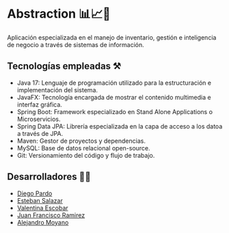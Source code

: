 # Abstraction 📊📈💼

Aplicación especializada en el manejo de inventario, gestión e inteligencia de negocio a través de sistemas de información. 

## Tecnologías empleadas ⚒
- Java 17: Lenguaje de programación utilizado para la estructuración e implementación del sistema. 
- JavaFX: Tecnología encargada de mostrar el contenido multimedia e interfaz gráfica.
- Spring Boot: Framework especializado en Stand Alone Applications o Microservicios.
- Spring Data JPA: Librería especializada en la capa de acceso a los datoa a través de JPA.
- Maven: Gestor de proyectos y dependencias.
- MySQL: Base de datos relacional open-source.
- Git: Versionamiento del código y flujo de trabajo.

## Desarrolladores 👨‍💻

- [Diego Pardo](https://github.com/DiegoPardoMontero)
- [Esteban Salazar](https://github.com/Estebans441)
- [Valentina Escobar](https://github.com/ValEscoSierra)
- [Juan Francisco Ramirez](https://github.com/juanfra312003)
- [Alejandro Moyano](https://github.com/Moyano1711)
